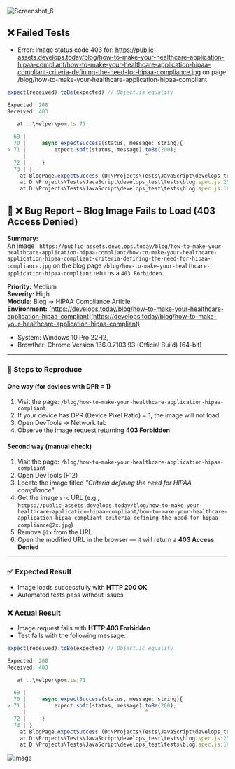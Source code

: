 ![Screenshot_6](https://github.com/user-attachments/assets/ea43101a-b198-4698-bba9-210024593eb0)

## ❌ Failed Tests

- Error: Image status code 403 for: https://public-assets.develops.today/blog/how-to-make-your-healthcare-application-hipaa-compliant/how-to-make-your-healthcare-application-hipaa-compliant-criteria-defining-the-need-for-hipaa-compliance.jpg on page /blog/how-to-make-your-healthcare-application-hipaa-compliant
```js
expect(received).toBe(expected) // Object.is equality

Expected: 200
Received: 403

   at ..\Helper\pom.ts:71

  69 |
  70 |     async expectSuccess(status, message: string){
> 71 |         expect.soft(status, message).toBe(200);
     |                                      ^
  72 |     }
  73 | }
    at BlogPage.expectSuccess (D:\Projects\Tests\JavaScript\develops_test\Helper\pom.ts:71:38)
    at D:\Projects\Tests\JavaScript\develops_test\tests\blog.spec.js:25:20
    at D:\Projects\Tests\JavaScript\develops_test\tests\blog.spec.js:18:7
```



## 🧪 ❌ Bug Report – Blog Image Fails to Load (403 Access Denied)

**Summary:**  
An image ` https://public-assets.develops.today/blog/how-to-make-your-healthcare-application-hipaa-compliant/how-to-make-your-healthcare-application-hipaa-compliant-criteria-defining-the-need-for-hipaa-compliance.jpg` on the blog page `/blog/how-to-make-your-healthcare-application-hipaa-compliant` returns a `403 Forbidden`.


**Priority:** Medium  
**Severity:** High  
**Module:** Blog → HIPAA Compliance Article  
**Environment:** [https://develops.today/blog/how-to-make-your-healthcare-application-hipaa-compliant](https://develops.today/blog/how-to-make-your-healthcare-application-hipaa-compliant)  
- System: Windows 10 Pro 22H2, 
- Browther: Chrome Version 136.0.7103.93 (Official Build) (64-bit)


---

### 🧪 Steps to Reproduce

#### One way (for devices with DPR = 1)

1. Visit the page: `/blog/how-to-make-your-healthcare-application-hipaa-compliant`
2. If your device has DPR (Device Pixel Ratio) = 1, the image will not load
3. Open DevTools → Network tab
4. Observe the image request returning **403 Forbidden**

#### Second way (manual check)

1. Visit the page: `/blog/how-to-make-your-healthcare-application-hipaa-compliant`
2. Open DevTools (F12)
3. Locate the image titled _"Criteria defining the need for HIPAA compliance"_
4. Get the image `src` URL (e.g.,  
   `https://public-assets.develops.today/blog/how-to-make-your-healthcare-application-hipaa-compliant/how-to-make-your-healthcare-application-hipaa-compliant-criteria-defining-the-need-for-hipaa-compliance@2x.jpg`)
5. Remove `@2x` from the URL
6. Open the modified URL in the browser — it will return a **403 Access Denied**

---

### ✅ Expected Result

- Image loads successfully with **HTTP 200 OK**
- Automated tests pass without issues

### ❌ Actual Result

- Image request fails with **HTTP 403 Forbidden**
- Test fails with the following message:

```js
expect(received).toBe(expected) // Object.is equality

Expected: 200
Received: 403

   at ..\Helper\pom.ts:71

  69 |
  70 |     async expectSuccess(status, message: string){
> 71 |         expect.soft(status, message).toBe(200);
     |                                      ^
  72 |     }
  73 | }
    at BlogPage.expectSuccess (D:\Projects\Tests\JavaScript\develops_test\Helper\pom.ts:71:38)
    at D:\Projects\Tests\JavaScript\develops_test\tests\blog.spec.js:25:20
    at D:\Projects\Tests\JavaScript\develops_test\tests\blog.spec.js:18:7


```

![image](https://github.com/user-attachments/assets/074440a8-1d0b-4726-b36b-558146392fd4)

